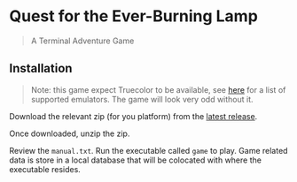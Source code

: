 # Quest for the Ever-Burning Lamp
> A Terminal Adventure Game

## Installation 
> Note: this game expect Truecolor to be available, see [here](https://github.com/termstandard/colors?tab=readme-ov-file#terminal-emulators) for a list of supported emulators. The game will look very odd without it.

Download the relevant zip (for you platform) from the [latest release](https://github.com/jhuggett/quest-for-the-ever-burning-lamp/releases).

Once downloaded, unzip the zip.

Review the `manual.txt`. Run the executable called `game` to play. Game related data is store in a local database that will be colocated with where the executable resides.
